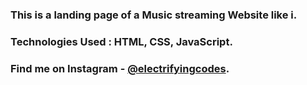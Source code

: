 ### This is a landing page of a Music streaming Website like i.

### Technologies Used : HTML, CSS, JavaScript.

### Find me on Instagram - [@electrifyingcodes][Instagram].

[Instagram]: https://www.instagram.com/electrifyingcodes